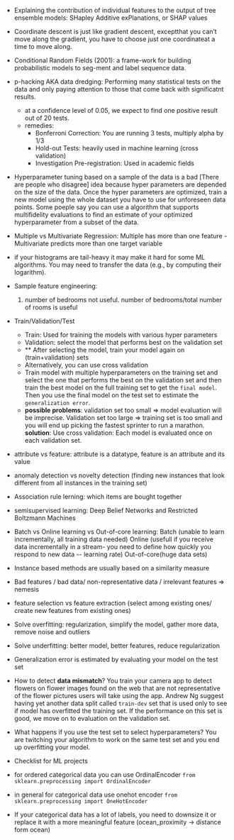 - Explaining the contribution of individual features to the output of tree ensemble models: SHapley Additive exPlanations, or SHAP values
- Coordinate descent is just like gradient descent, exceptthat you can’t move along the gradient, you have to choose just one coordinateat a time to move along.
- Conditional Random Fields (2001): a frame-work  for  building  probabilistic  models  to  seg-ment and label sequence data.
- p-hacking AKA data dredging: Performing many statistical tests on the data and only paying attention to those that come back with significatnt results.
    - at a confidence level of 0.05, we expect to find one positive result out of 20 tests.
    - remedies:
        - Bonferroni Correction: You are running 3 tests, multiply alpha by 1/3
        - Hold-out Tests: heavily used in machine learning (cross validation)
        - Investigation Pre-registration: Used in academic fields

- Hyperparameter tuning based on a sample of the data is a bad [There are people who disagree] idea because hyper parameters are depended on the size of the data. Once the hyper parameters are optimized, train a new model using the whole dataset you have to use for unforeseen data points. Some poeple say you can use a algorithm that supports multifidelity evaluations to find an estimate of your optimized hyperparameter from a subset of the data.

- Multiple vs Multivariate Regression: Multiple has more than one feature - Multivariate predicts more than one target variable
- if your histograms are tail-heavy it may make it hard for some ML algorithms. You may need to transfer the data (e.g., by computing their logarithm).
- Sample feature engineering:
  1. number of bedrooms not useful. number of bedrooms/total number of rooms is useful

- Train/Validation/Test
    - Train: Used for training the models with various hyper parameters
    - Validation: select the model that performs best on the validation set
    - ** After selecting the model, train your model again on (train+validation) sets
    - Alternatively, you can use cross validation
    - Train model with multiple hyperparameters on the training set and select the one that performs the best on the validation set and then train the best model on the full training set to get the `final model`. Then you use the final model on the test set to estimate the `generalization error`.
    - **possible problems**: validation set too small => model evaluation will be imprecise. Validation set too large => training set is too small and you will end up picking the fastest sprinter to run a marathon. **solution**: Use cross validation: Each model is evaluated once on each validation set.
- attribute vs feature: attribute is a datatype, feature is an attribute and its value
- anomaly detection vs novelty detection (finding new instances that look different from all instances in the training set)
- Association rule lerning: which items are bought together
- semisupervised learning: Deep Belief Networks and Restricted Boltzmann Machines
- Batch vs Online learning vs Out-of-core learning:  Batch (unable to learn incrementally, all training data needed) Online (usefull if you receive data incrementally in a stream- you need to define how quickly you respond to new data -- learning rate) Out-of-core(huge data sets)
- Instance based methods are usually based on a similarity measure
- Bad features / bad data/ non-representative data / irrelevant features => nemesis
- feature selection vs feature extraction (select among existing ones/ create new features from existing ones)
- Solve overfitting: regularization, simplify the model, gather more data, remove noise and outliers
- Solve underfitting: better model, better features, reduce regularization
- Generalization error is estimated by evaluating your model on the test set
- How to detect **data mismatch**? You train your camera app to detect flowers on flower images found on the web that are not representative of the flower pictures users will take using the app. Andrew Ng suggest having yet another data split called `train-dev` set that is used only to see if model has overfitted the training set. If the performance on this set is good, we move on to evaluation on the validation set.
- What happens if you use the test set to select hyperparameters? You are twitching your algorithm to work on the same test set and you end up overfitting your model.

- Checklist for ML projects
- for ordered categorical data you can use OrdinalEncoder `from sklearn.preprocessing import OrdinalEncoder`
- in general for categorical data use onehot encoder `from sklearn.preprocessing import OneHotEncoder`
- If your categorical data has a lot of labels, you need to downsize it or replace it with a more meaningful feature (ocean_proximity -> distance form ocean)